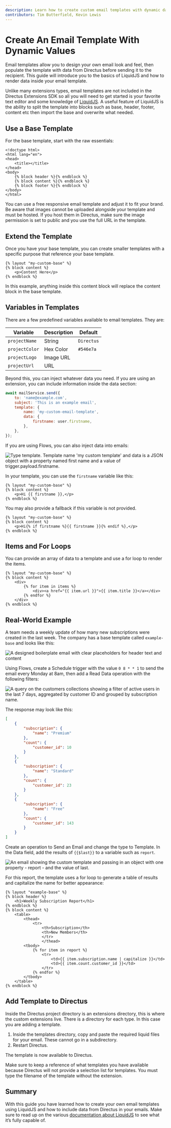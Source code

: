 ```yaml
---
description: Learn how to create custom email templates with dynamic data.
contributors: Tim Butterfield, Kevin Lewis
---
```


# Create An Email Template With Dynamic Values

Email templates allow you to design your own email look and feel, then populate the template with data from Directus
before sending it to the recipient. This guide will introduce you to the basics of LiquidJS and how to render data
inside your email template.

Unlike many extensions types, email templates are not included in the Directus Extensions SDK so all you will need to
get started is your favorite text editor and some knowledge of [LiquidJS](https://liquidjs.com/). A useful feature of
LiquidJS is the ability to split the template into blocks such as base, header, footer, content etc then import the base
and overwrite what needed.

## Use a Base Template

For the base template, start with the raw essentials:

```liquid
<!doctype html>
<html lang="en">
<head>
	<title></title>
</head>
<body>
	{% block header %}{% endblock %}
	{% block content %}{% endblock %}
	{% block footer %}{% endblock %}
</body>
</html>
```

You can use a free responsive email template and adjust it to fit your brand. Be aware that images cannot be uploaded
alongside your template and must be hosted. If you host them in Directus, make sure the image permission is set to
public and you use the full URL in the template.

## Extend the Template

Once you have your base template, you can create smaller templates with a specific purpose that reference your base
template.

```liquid
{% layout "my-custom-base" %}
{% block content %}
    <p>Content Here</p>
{% endblock %}
```

In this example, anything inside this content block will replace the content block in the base template.

## Variables in Templates

There are a few predefined variables available to email templates. They are:

| Variable       | Description | Default    |
| -------------- | ----------- | ---------- |
| `projectName`  | String      | `Directus` |
| `projectColor` | Hex Color   | `#546e7a`  |
| `projectLogo`  | Image URL   |            |
| `projectUrl`   | URL         |            |

Beyond this, you can inject whatever data you need. If you are using an extension, you can include information inside
the data section:

```js
await mailService.send({
	to: 'name@example.com',
	subject: 'This is an example email',
	template: {
		name: 'my-custom-email-template',
		data: {
			firstname: user.firstname,
		},
	},
});
```

If you are using Flows, you can also inject data into emails:

![Type template. Template name 'my custom template' and data is a JSON object with a property named first name and a value of trigger.payload.firstname.](https://marketing.directus.app/assets/e1330f0f-a15f-40e6-96d1-3cf113a6da6b)

In your template, you can use the `firstname` variable like this:

```liquid
{% layout "my-custom-base" %}
{% block content %}
    <p>Hi {{ firstname }},</p>
{% endblock %}
```

You may also provide a fallback if this variable is not provided.

```liquid
{% layout "my-custom-base" %}
{% block content %}
    <p>Hi{% if firstname %}{{ firstname }}{% endif %},</p>
{% endblock %}
```

## Items and For Loops

You can provide an array of data to a template and use a for loop to render the items.

```liquid
{% layout "my-custom-base" %}
{% block content %}
    <div>
        {% for item in items %}
            <div><a href="{{ item.url }}">{{ item.title }}</a></div>
        {% endfor %}
    </div>
{% endblock %}
```

## Real-World Example

A team needs a weekly update of how many new subscriptions were created in the last week. The company has a base
template called `example-base` and looks like this:

![A designed boilerplate email with clear placeholders for header text and content](https://marketing.directus.app/assets/760d10b0-92dd-4a22-b221-1b811441035d)

Using Flows, create a Schedule trigger with the value `0 8 * * 1` to send the email every Monday at 8am, then add a Read
Data operation with the following filters:

![A query on the customers collections showing a filter of active users in the last 7 days, aggregated by customer ID and grouped by subscription name.](https://marketing.directus.app/assets/0fa9b186-8d4d-478a-a4de-314d0628001d)

The response may look like this:

```json
[
	{
		"subscription": {
			"name": "Premium"
		},
		"count": {
			"customer_id": 10
		}
	},
	{
		"subscription": {
			"name": "Standard"
		},
		"count": {
			"customer_id": 23
		}
	},
	{
		"subscription": {
			"name": "Free"
		},
		"count": {
			"customer_id": 143
		}
	}
]
```

Create an operation to Send an Email and change the type to Template. In the Data field, add the results of `{{$last}}`
to a variable such as `report`.

![An email showing the custom template and passing in an object with one property - report - and the value of last.](https://marketing.directus.app/assets/a9450c81-a133-48c6-9d87-876fb8247915)

For this report, the template uses a for loop to generate a table of results and capitalize the name for better
appearance:

```liquid
{% layout "example-base" %}
{% block header %}
    <h1>Weekly Subscription Report</h1>
{% endblock %}
{% block content %}
    <table>
        <thead>
            <tr>
                <th>Subscription</th>
                <th>New Members</th>
                </tr>
                </thead>
        <tbody>
            {% for item in report %}
                <tr>
                    <td>{{ item.subscription.name | capitalize }}</td>
                    <td>{{ item.count.customer_id }}</td>
                </tr>
            {% endfor %}
        </tbody>
    </table>
{% endblock %}
```

## Add Template to Directus

Inside the Directus project directory is an extensions directory, this is where the custom extensions live. There is a
directory for each type. In this case you are adding a template.

1. Inside the templates directory, copy and paste the required liquid files for your email. These cannot go in a
   subdirectory.
2. Restart Directus.

The template is now available to Directus.

Make sure to keep a reference of what templates you have available because Directus will not provide a selection list
for templates. You must type the filename of the template without the extension.

## Summary

With this guide you have learned how to create your own email templates using LiquidJS and how to include data from
Directus in your emails. Make sure to read up on the various
[documentation about LiquidJS](https://shopify.github.io/liquid/basics/introduction/) to see what it’s fully capable of.
